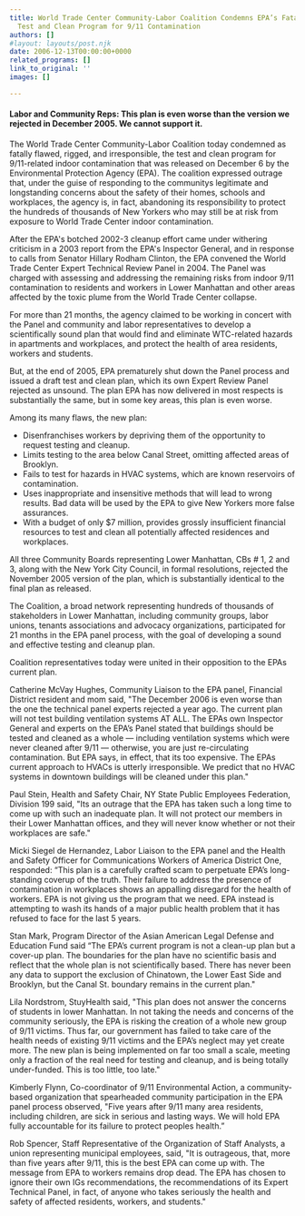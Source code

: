 ```yaml
---
title: World Trade Center Community-Labor Coalition Condemns EPA’s Fatally Flawed
  Test and Clean Program for 9/11 Contamination
authors: []
#layout: layouts/post.njk
date: 2006-12-13T00:00:00+0000
related_programs: []
link_to_original: ''
images: []

---
```

#### Labor and Community Reps: This plan is even worse than the version we rejected in December 2005. We cannot support it. 

 

The World Trade Center Community-Labor Coalition today condemned as fatally flawed, rigged, and irresponsible, the test and clean program for 9/11-related indoor contamination that was released on December 6 by the Environmental Protection Agency (EPA). The coalition expressed outrage that, under the guise of responding to the communitys legitimate and longstanding concerns about the safety of their homes, schools and workplaces, the agency is, in fact, abandoning its responsibility to protect the hundreds of thousands of New Yorkers who may still be at risk from exposure to World Trade Center indoor contamination.

After the EPA's botched 2002-3 cleanup effort came under withering criticism in a 2003 report from the EPA's Inspector General, and in response to calls from Senator Hillary Rodham Clinton, the EPA convened the World Trade Center Expert Technical Review Panel in 2004. The Panel was charged with assessing and addressing the remaining risks from indoor 9/11 contamination to residents and workers in Lower Manhattan and other areas affected by the toxic plume from the World Trade Center collapse.

For more than 21 months, the agency claimed to be working in concert with the Panel and community and labor representatives to develop a scientifically sound plan that would find and eliminate WTC-related hazards in apartments and workplaces, and protect the health of area residents, workers and students.

But, at the end of 2005, EPA prematurely shut down the Panel process and issued a draft test and clean plan, which its own Expert Review Panel rejected as unsound. The plan EPA has now delivered in most respects is substantially the same, but in some key areas, this plan is even worse.

Among its many flaws, the new plan:

* Disenfranchises workers by depriving them of the opportunity to request testing and cleanup.
* Limits testing to the area below Canal Street, omitting affected areas of Brooklyn.
* Fails to test for hazards in HVAC systems, which are known reservoirs of contamination.
* Uses inappropriate and insensitive methods that will lead to wrong results. Bad data will be used by the EPA to give New Yorkers more false assurances.
* With a budget of only $7 million, provides grossly insufficient financial resources to test and clean all potentially affected residences and workplaces.
  </ul>

All three Community Boards representing Lower Manhattan, CBs # 1, 2 and 3, along with the New York City Council, in formal resolutions, rejected the November 2005 version of the plan, which is substantially identical to the final plan as released.

The Coalition, a broad network representing hundreds of thousands of stakeholders in Lower Manhattan, including community groups, labor unions, tenants associations and advocacy organizations, participated for 21 months in the EPA panel process, with the goal of developing a sound and effective testing and cleanup plan.

Coalition representatives today were united in their opposition to the EPAs current plan.

Catherine McVay Hughes, Community Liaison to the EPA panel, Financial District resident and mom said, "The December 2006 is even worse than the one the technical panel experts rejected a year ago. The current plan will not test building ventilation systems AT ALL. The EPAs own Inspector General and experts on the EPA’s Panel stated that buildings should be tested and cleaned as a whole — including ventilation systems which were never cleaned after 9/11 — otherwise, you are just re-circulating contamination. But EPA says, in effect, that its too expensive. The EPAs current approach to HVACs is utterly irresponsible. We predict that no HVAC systems in downtown buildings will be cleaned under this plan."

Paul Stein, Health and Safety Chair, NY State Public Employees Federation, Division 199 said, "Its an outrage that the EPA has taken such a long time to come up with such an inadequate plan. It will not protect our members in their Lower Manhattan offices, and they will never know whether or not their workplaces are safe."

Micki Siegel de Hernandez, Labor Liaison to the EPA panel and the Health and Safety Officer for Communications Workers of America District One, responded: “This plan is a carefully crafted scam to perpetuate EPA’s long-standing coverup of the truth. Their failure to address the presence of contamination in workplaces shows an appalling disregard for the health of workers. EPA is not giving us the program that we need. EPA instead is attempting to wash its hands of a major public health problem that it has refused to face for the last 5 years.

Stan Mark, Program Director of the Asian American Legal Defense and Education Fund said “The EPA’s current program is not a clean-up plan but a cover-up plan. The boundaries for the plan have no scientific basis and reflect that the whole plan is not scientifically based. There has never been any data to support the exclusion of Chinatown, the Lower East Side and Brooklyn, but the Canal St. boundary remains in the current plan."

Lila Nordstrom, StuyHealth said, "This plan does not answer the concerns of students in lower Manhattan. In not taking the needs and concerns of the community seriously, the EPA is risking the creation of a whole new group of 9/11 victims. Thus far, our government has failed to take care of the health needs of existing 9/11 victims and the EPA’s neglect may yet create more. The new plan is being implemented on far too small a scale, meeting only a fraction of the real need for testing and cleanup, and is being totally under-funded. This is too little, too late."

Kimberly Flynn, Co-coordinator of 9/11 Environmental Action, a community-based organization that spearheaded community participation in the EPA panel process observed, "Five years after 9/11 many area residents, including children, are sick in serious and lasting ways. We will hold EPA fully accountable for its failure to protect peoples health.”

Rob Spencer, Staff Representative of the Organization of Staff Analysts, a union representing municipal employees, said, "It is outrageous, that, more than five years after 9/11, this is the best EPA can come up with. The message from EPA to workers remains drop dead. The EPA has chosen to ignore their own IGs recommendations, the recommendations of its Expert Technical Panel, in fact, of anyone who takes seriously the health and safety of affected residents, workers, and students."